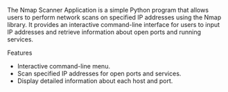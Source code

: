 The Nmap Scanner Application is a simple Python program that allows users to perform network scans on specified IP addresses using the Nmap library. 
It provides an interactive command-line interface for users to input IP addresses and retrieve information about open ports and running services.

Features
- Interactive command-line menu.
- Scan specified IP addresses for open ports and services.
- Display detailed information about each host and port.
